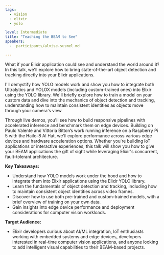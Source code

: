 ```yaml
---
tags: 
  - vision
  - elixir
  - yolo

level: Intermediate
title: "Teaching the BEAM to See"
speakers: 
  - _participants/alvise-susmel.md

---
```

What if your Elixir application could see and understand the world around it? In this talk, we'll explore how to bring state-of-the-art object detection and tracking directly into your Elixir applications.

I'll demystify how YOLO models work and show you how to integrate both Ultralytics and YOLOX models (including custom-trained ones) into Elixir using the YOLO library. We'll briefly explore how to train a model on your custom data and dive into the mechanics of object detection and tracking, understanding how to maintain consistent identities as objects move through your camera's view.

Through live demos, you'll see how to build responsive pipelines with accelerated inference and benchmark them on edge devices. Building on Paulo Valente and Vittoria Bitton’s work running inference on a Raspberry Pi 5 with the Hailo-8 AI Hat, we'll explore performance across various edge devices and hardware acceleration options. Whether you're building IoT applications or interactive experiences, this talk will show you how to give your BEAM applications the gift of sight while leveraging Elixir's concurrent, fault-tolerant architecture.

**Key Takeaways:**

- Understand how YOLO models work under the hood and how to integrate them into Elixir applications using the Elixir YOLO library.
- Learn the fundamentals of object detection and tracking, including how to maintain consistent object identities across video frames.
- Discover how to use both pre-trained and custom-trained models, with a brief overview of training on your own data.
- Gain insights into edge device performance and deployment considerations for computer vision workloads.

**Target Audience:**

- Elixir developers curious about AI/ML integration, IoT enthusiasts working with embedded systems and edge devices, developers interested in real-time computer vision applications, and anyone looking to add intelligent visual capabilities to their BEAM-based projects.

